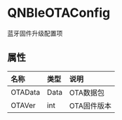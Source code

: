# QNBleOTAConfig

蓝牙固件升级配置项


## 属性

| 名称        | 类型                              | 说明                                                                                                                             |
| :---------- | :-------------------------------- | :------------------------------------------------------------------------------------------------------------------------------- |
| OTAData  | Data| OTA数据包|
| OTAVer | int    | OTA固件版本                                                                                                       |                |
